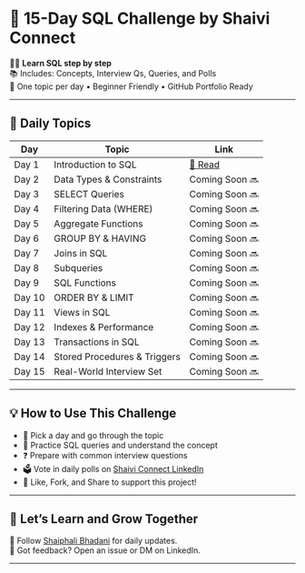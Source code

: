 <!-- SHAIVI CONNECT SQL CHALLENGE -->

# 🚀 15-Day SQL Challenge by Shaivi Connect

👩‍💻 **Learn SQL step by step**  
📚 Includes: Concepts, Interview Qs, Queries, and Polls  
📅 One topic per day • Beginner Friendly • GitHub Portfolio Ready  

---

## 📌 Daily Topics

| Day | Topic                        | Link                            |
|-----|------------------------------|----------------------------------|
| Day 1 | Introduction to SQL         | [📖 Read](./Day1_Intro_SQL.md)   |
| Day 2 | Data Types & Constraints    | Coming Soon 🔜                   |
| Day 3 | SELECT Queries              | Coming Soon 🔜                   |
| Day 4 | Filtering Data (WHERE)      | Coming Soon 🔜                   |
| Day 5 | Aggregate Functions         | Coming Soon 🔜                   |
| Day 6 | GROUP BY & HAVING           | Coming Soon 🔜                   |
| Day 7 | Joins in SQL                | Coming Soon 🔜                   |
| Day 8 | Subqueries                  | Coming Soon 🔜                   |
| Day 9 | SQL Functions               | Coming Soon 🔜                   |
| Day 10| ORDER BY & LIMIT            | Coming Soon 🔜                   |
| Day 11| Views in SQL                | Coming Soon 🔜                   |
| Day 12| Indexes & Performance       | Coming Soon 🔜                   |
| Day 13| Transactions in SQL         | Coming Soon 🔜                   |
| Day 14| Stored Procedures & Triggers| Coming Soon 🔜                   |
| Day 15| Real-World Interview Set    | Coming Soon 🔜                   |

---

## 💡 How to Use This Challenge

- 📅 Pick a day and go through the topic
- 🧠 Practice SQL queries and understand the concept
- ❓ Prepare with common interview questions
- 🗳️ Vote in daily polls on [Shaivi Connect LinkedIn](https://www.linkedin.com/company/shaivi-connect/)
- 🌟 Like, Fork, and Share to support this project!

---

## 📣 Let’s Learn and Grow Together

🔗 Follow [Shaiphali Bhadani](https://www.linkedin.com/in/shaiphali-bhadani/) for daily updates.  
💬 Got feedback? Open an issue or DM on LinkedIn.

---
